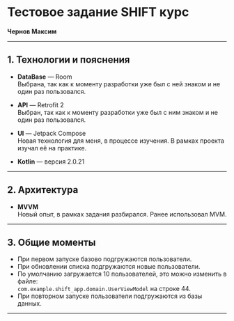 # Тестовое задание SHIFT курс
**Чернов Максим**

---

## 1. Технологии и пояснения

- **DataBase** — Room  
  Выбрана, так как к моменту разработки уже был с ней знаком и не один раз пользовался.

- **API** — Retrofit 2  
  Выбран, так как к моменту разработки уже был с ним знаком и не один раз пользовался.

- **UI** — Jetpack Compose  
  Новая технология для меня, в процессе изучения. В рамках проекта изучал её на практике.

- **Kotlin** — версия 2.0.21

---

## 2. Архитектура

- **MVVM**  
  Новый опыт, в рамках задания разбирался. Ранее использовал MVM.

---

## 3. Общие моменты

- При первом запуске базово подгружаются пользователи.
- При обновлении списка подгружаются новые пользователи.
- По умолчанию загружается 10 пользователей, это можно изменить в файле:  
  `com.example.shift_app.domain.UserViewModel` на строке 44.
- При повторном запуске пользователи подгружаются из базы данных.

---

